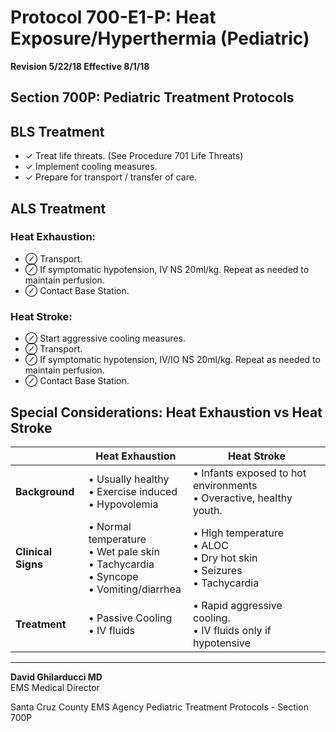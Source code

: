 # Protocol 700-E1-P: Heat Exposure/Hyperthermia (Pediatric)

**Revision 5/22/18 Effective 8/1/18**

## Section 700P: Pediatric Treatment Protocols

## BLS Treatment

- ✓ Treat life threats. (See Procedure 701 Life Threats)
- ✓ Implement cooling measures.
- ✓ Prepare for transport / transfer of care.

## ALS Treatment

### Heat Exhaustion:
- ⊘ Transport.
- ⊘ If symptomatic hypotension, IV NS 20ml/kg. Repeat as needed to maintain perfusion.
- ⊘ Contact Base Station.

### Heat Stroke:
- ⊘ Start aggressive cooling measures.
- ⊘ Transport.
- ⊘ If symptomatic hypotension, IV/IO NS 20ml/kg. Repeat as needed to maintain perfusion.
- ⊘ Contact Base Station.

## Special Considerations: Heat Exhaustion vs Heat Stroke

| | Heat Exhaustion | Heat Stroke |
|-----------------|-----------------|-------------|
| **Background** | • Usually healthy<br>• Exercise induced<br>• Hypovolemia | • Infants exposed to hot environments<br>• Overactive, healthy youth. |
| **Clinical Signs** | • Normal temperature<br>• Wet pale skin<br>• Tachycardia<br>• Syncope<br>• Vomiting/diarrhea | • High temperature<br>• ALOC<br>• Dry hot skin<br>• Seizures<br>• Tachycardia |
| **Treatment** | • Passive Cooling<br>• IV fluids | • Rapid aggressive cooling.<br>• IV fluids only if hypotensive |

---

**David Ghilarducci MD**  
EMS Medical Director

Santa Cruz County EMS Agency Pediatric Treatment Protocols - Section 700P

